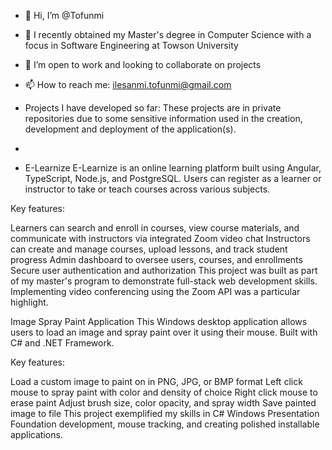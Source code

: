 - 👋 Hi, I’m @Tofunmi
- 🌱 I recently obtained my Master's degree in Computer Science with a focus in Software Engineering at Towson University
- 💞️ I’m open to work and looking to collaborate on projects
- 📫 How to reach me: ilesanmi.tofunmi@gmail.com

- Projects I have developed so far: These projects are in private repositories due to some sensitive information used in the creation, development and deployment of the application(s).
- 
- E-Learnize
E-Learnize is an online learning platform built using Angular, TypeScript, Node.js, and PostgreSQL. Users can register as a learner or instructor to take or teach courses across various subjects.

Key features:

Learners can search and enroll in courses, view course materials, and communicate with instructors via integrated Zoom video chat
Instructors can create and manage courses, upload lessons, and track student progress
Admin dashboard to oversee users, courses, and enrollments
Secure user authentication and authorization
This project was built as part of my master's program to demonstrate full-stack web development skills. Implementing video conferencing using the Zoom API was a particular highlight.

Image Spray Paint Application
This Windows desktop application allows users to load an image and spray paint over it using their mouse. Built with C# and .NET Framework.

Key features:

Load a custom image to paint on in PNG, JPG, or BMP format
Left click mouse to spray paint with color and density of choice
Right click mouse to erase paint
Adjust brush size, color opacity, and spray width
Save painted image to file
This project exemplified my skills in C# Windows Presentation Foundation development, mouse tracking, and creating polished installable applications.

<!---
Tofunmit/Tofunmit is a ✨ special ✨ repository because its `README.md` (this file) appears on your GitHub profile.
You can click the Preview link to take a look at your changes.
--->
